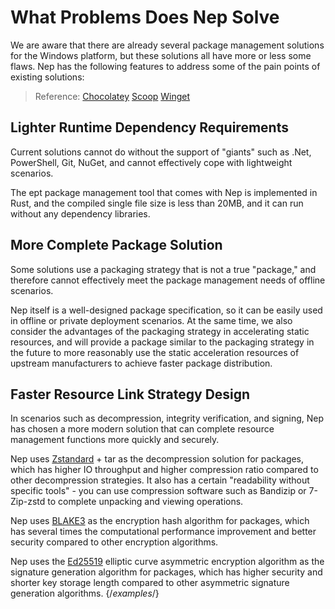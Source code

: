 # What Problems Does Nep Solve
We are aware that there are already several package management solutions for the Windows platform, but these solutions all have more or less some flaws. Nep has the following features to address some of the pain points of existing solutions:

> Reference: [Chocolatey](https://chocolatey.org/) [Scoop](https://scoop.sh/) [Winget](https://github.com/microsoft/winget-cli)

## Lighter Runtime Dependency Requirements
Current solutions cannot do without the support of "giants" such as .Net, PowerShell, Git, NuGet, and cannot effectively cope with lightweight scenarios.

The ept package management tool that comes with Nep is implemented in Rust, and the compiled single file size is less than 20MB, and it can run without any dependency libraries.

## More Complete Package Solution
Some solutions use a packaging strategy that is not a true "package," and therefore cannot effectively meet the package management needs of offline scenarios.

Nep itself is a well-designed package specification, so it can be easily used in offline or private deployment scenarios. At the same time, we also consider the advantages of the packaging strategy in accelerating static resources, and will provide a package similar to the packaging strategy in the future to more reasonably use the static acceleration resources of upstream manufacturers to achieve faster package distribution.

## Faster Resource Link Strategy Design
In scenarios such as decompression, integrity verification, and signing, Nep has chosen a more modern solution that can complete resource management functions more quickly and securely.

Nep uses [Zstandard](https://github.com/facebook/zstd) + tar as the decompression solution for packages, which has higher IO throughput and higher compression ratio compared to other decompression strategies. It also has a certain "readability without specific tools" - you can use compression software such as Bandizip or 7-Zip-zstd to complete unpacking and viewing operations.

Nep uses [BLAKE3](https://github.com/BLAKE3-team/BLAKE3) as the encryption hash algorithm for packages, which has several times the computational performance improvement and better security compared to other encryption algorithms.

Nep uses the [Ed25519](https://ed25519.cr.yp.to/) elliptic curve asymmetric encryption algorithm as the signature generation algorithm for packages, which has higher security and shorter key storage length compared to other asymmetric signature generation algorithms. {/*examples*/}
